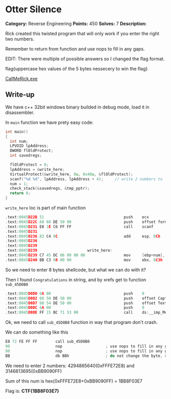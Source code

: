# Otter Silence

**Category:** Reverse Engineering
**Points:** 450
**Solves:** 7
**Description:**

Rick created this twisted program that will only work if you enter the right two numbers.

Remember to return from function and use nops to fill in any gaps.

EDIT: There were multiple of possible answers so I changed the flag format.

flag{uppercase hex values of the 5 bytes nessecery to win the flag}

[CallMeRick.exe](CallMeRick.exe)

## Write-up

We have c++ 32bit windows binary builded in debug mode, load it in disassembler.

In `main` function we have prety easy code:
```C
int main()
{
  int num;
  LPVOID lpAddress;
  DWORD flOldProtect;
  int savedregs;

  flOldProtect = 0;
  lpAddress = &write_here;
  VirtualProtect(&write_here, 8u, 0x40u, &flOldProtect);
  scanf("%d %d", lpAddress, lpAddress + 4);     // write 2 numbers to `write_here` location
  num = 1;
  check_stack(&savedregs, &tmp_pptr);
  return 0;
}
```

`write_here` loc is part of main function
```C
.text:0045D22B 51                                   push    ecx
.text:0045D22C 68 68 DE 50 00                       push    offset format   ; "%d %d"
.text:0045D231 E8 1E C6 FF FF                       call    scanf
.text:0045D231
.text:0045D236 83 C4 0C                             add     esp, 0Ch
.text:0045D236
.text:0045D239
.text:0045D239                      write_here:                             ; DATA XREF: main+2F↑o
.text:0045D239 C7 45 DC 06 00 00 00                 mov     [ebp+num], 6
.text:0045D240 BB C3 08 00 00                       mov     ebx, 8C3h
```

So we need to enter 8 bytes shellcode, but what we can do with it?

Then I found `Congratulations` in string, and by xrefs get to function `sub_45D0B0`

```C
.text:0045D0D0 6A 00                                push    0               ; uType
.text:0045D0D2 68 50 DE 50 00                       push    offset Caption  ; "Win"
.text:0045D0D7 68 54 DE 50 00                       push    offset Text     ; "Congratulations"
.text:0045D0DC 6A 00                                push    0               ; hWnd
.text:0045D0DE FF 15 BC 71 53 00                    call    ds:__imp_MessageBoxA
```

Ok, we need to call `sub_45D0B0` function in way that program don't crash.

We can do something like this

```C
E8 72 FE FF FF        call sub_45D0B0
90                    nop                   ; use nops to fill in any gaps
90                    nop                   ; use nops to fill in any gaps
BB                    db BBh                ; do not change the byte, so as it didn't crash
```

We need to enter 2 numbers: 4294865640(0xFFFE72E8) and 3146813695(0xBB9090FF)

Sum of this num is hex(0xFFFE72E8+0xBB9090FF) = 1BB8F03E7 

Flag is: **CTF{1BB8F03E7}**
